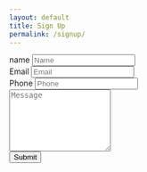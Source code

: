 ```yaml
---
layout: default
title: Sign Up
permalink: /signup/
---
```


<div class="row">
        <div class="col-xl-4 col-lg-4 col-md-12 col-sm-12 col-12">
            <div class="form-group">
                <label class="sr-only control-label" for="name">name<span class=" "> </span></label>
                <input id="name" name="name" type="text" placeholder="Name" class="form-control input-md" required="">
            </div>
        </div>
        <!-- Text input-->
<div class="col-xl-4 col-lg-4 col-md-12 col-sm-12 col-12">
            <div class="form-group">
                <label class="sr-only control-label" for="email">Email<span class=" "> </span></label>
                <input id="email" name="email" type="email" placeholder="Email" class="form-control input-md" required="">
            </div>
        </div>
        <!-- Text input-->
        <div class="col-xl-4 col-lg-4 col-md-12 col-sm-12 col-12">
            <div class="form-group">
                <label class="sr-only control-label" for="phone">Phone<span class=" "> </span></label>
                <input id="phone" name="phone" type="text" placeholder="Phone" class="form-control input-md" required="">
            </div>
        </div>
        <!-- Select Basic -->
        <div class="col-xl-12 col-lg-12 col-md-12 col-sm-12 col-12">
            <div class="form-group">
                <label class="control-label" for="message"> </label>
                <textarea class="form-control" id="message" rows="7" name="message" placeholder="Message"></textarea>
            </div>
        </div>
        <!-- Button -->
        <div class="col-xl-12 col-lg-12 col-md-12 col-sm-12 col-12">
            <button id="sign-up_btn" type="submit" class="btn btn-default">Submit</button>
        </div>
    </div>